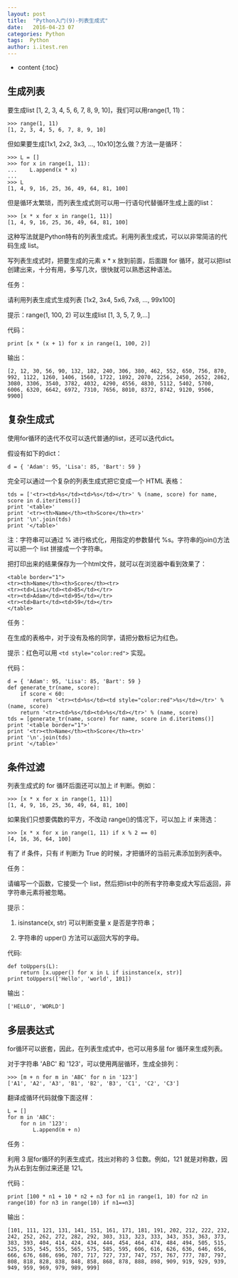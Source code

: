```yaml
---
layout: post
title:  "Python入门(9)-列表生成式"
date:   2016-04-23 07
categories: Python
tags:  Python
author: i.itest.ren
---
```


* content
{:toc}







## 生成列表 ##

要生成list [1, 2, 3, 4, 5, 6, 7, 8, 9, 10]，我们可以用range(1, 11)：

	>>> range(1, 11)
	[1, 2, 3, 4, 5, 6, 7, 8, 9, 10]

但如果要生成[1x1, 2x2, 3x3, ..., 10x10]怎么做？方法一是循环：

	>>> L = []
	>>> for x in range(1, 11):
	...    L.append(x * x)
	... 
	>>> L
	[1, 4, 9, 16, 25, 36, 49, 64, 81, 100]

但是循环太繁琐，而列表生成式则可以用一行语句代替循环生成上面的list：

	>>> [x * x for x in range(1, 11)]
	[1, 4, 9, 16, 25, 36, 49, 64, 81, 100]

这种写法就是Python特有的列表生成式。利用列表生成式，可以以非常简洁的代码生成 list。

写列表生成式时，把要生成的元素 x * x 放到前面，后面跟 for 循环，就可以把list创建出来，十分有用，多写几次，很快就可以熟悉这种语法。

任务：

请利用列表生成式生成列表 [1x2, 3x4, 5x6, 7x8, ..., 99x100]

提示：range(1, 100, 2) 可以生成list [1, 3, 5, 7, 9,...]

代码：

	print [x * (x + 1) for x in range(1, 100, 2)]

输出：

	[2, 12, 30, 56, 90, 132, 182, 240, 306, 380, 462, 552, 650, 756, 870, 992, 1122, 1260, 1406, 1560, 1722, 1892, 2070, 2256, 2450, 2652, 2862, 3080, 3306, 3540, 3782, 4032, 4290, 4556, 4830, 5112, 5402, 5700, 6006, 6320, 6642, 6972, 7310, 7656, 8010, 8372, 8742, 9120, 9506, 9900]

## 复杂生成式 ##

使用for循环的迭代不仅可以迭代普通的list，还可以迭代dict。

假设有如下的dict：

	d = { 'Adam': 95, 'Lisa': 85, 'Bart': 59 }

完全可以通过一个复杂的列表生成式把它变成一个 HTML 表格：

	tds = ['<tr><td>%s</td><td>%s</td></tr>' % (name, score) for name, score in d.iteritems()]
	print '<table>'
	print '<tr><th>Name</th><th>Score</th><tr>'
	print '\n'.join(tds)
	print '</table>'

注：字符串可以通过 % 进行格式化，用指定的参数替代 %s。字符串的join()方法可以把一个 list 拼接成一个字符串。

把打印出来的结果保存为一个html文件，就可以在浏览器中看到效果了：

	<table border="1">
	<tr><th>Name</th><th>Score</th><tr>
	<tr><td>Lisa</td><td>85</td></tr>
	<tr><td>Adam</td><td>95</td></tr>
	<tr><td>Bart</td><td>59</td></tr>
	</table>

任务：

在生成的表格中，对于没有及格的同学，请把分数标记为红色。

提示：红色可以用 `<td style="color:red">` 实现。

代码：

	d = { 'Adam': 95, 'Lisa': 85, 'Bart': 59 }
	def generate_tr(name, score):
	    if score < 60:
	        return '<tr><td>%s</td><td style="color:red">%s</td></tr>' % (name, score)
	    return '<tr><td>%s</td><td>%s</td></tr>' % (name, score)
	tds = [generate_tr(name, score) for name, score in d.iteritems()]
	print '<table border="1">'
	print '<tr><th>Name</th><th>Score</th><tr>'
	print '\n'.join(tds)
	print '</table>'

## 条件过滤 ##

列表生成式的 for 循环后面还可以加上 if 判断。例如：

	>>> [x * x for x in range(1, 11)]
	[1, 4, 9, 16, 25, 36, 49, 64, 81, 100]

如果我们只想要偶数的平方，不改动 range()的情况下，可以加上 if 来筛选：

	>>> [x * x for x in range(1, 11) if x % 2 == 0]
	[4, 16, 36, 64, 100]

有了 if 条件，只有 if 判断为 True 的时候，才把循环的当前元素添加到列表中。

任务：

请编写一个函数，它接受一个 list，然后把list中的所有字符串变成大写后返回，非字符串元素将被忽略。

提示：

1. isinstance(x, str) 可以判断变量 x 是否是字符串；

2. 字符串的 upper() 方法可以返回大写的字母。

代码:

	def toUppers(L):
	    return [x.upper() for x in L if isinstance(x, str)]
	print toUppers(['Hello', 'world', 101])

输出：

	['HELLO', 'WORLD']

## 多层表达式 ##

for循环可以嵌套，因此，在列表生成式中，也可以用多层 for 循环来生成列表。

对于字符串 'ABC' 和 '123'，可以使用两层循环，生成全排列：

	>>> [m + n for m in 'ABC' for n in '123']
	['A1', 'A2', 'A3', 'B1', 'B2', 'B3', 'C1', 'C2', 'C3']

翻译成循环代码就像下面这样：

	L = []
	for m in 'ABC':
	    for n in '123':
	        L.append(m + n)

任务：

利用 3 层for循环的列表生成式，找出对称的 3 位数。例如，121 就是对称数，因为从右到左倒过来还是 121。

代码：

	print [100 * n1 + 10 * n2 + n3 for n1 in range(1, 10) for n2 in range(10) for n3 in range(10) if n1==n3]

输出：

	[101, 111, 121, 131, 141, 151, 161, 171, 181, 191, 202, 212, 222, 232, 242, 252, 262, 272, 282, 292, 303, 313, 323, 333, 343, 353, 363, 373, 383, 393, 404, 414, 424, 434, 444, 454, 464, 474, 484, 494, 505, 515, 525, 535, 545, 555, 565, 575, 585, 595, 606, 616, 626, 636, 646, 656, 666, 676, 686, 696, 707, 717, 727, 737, 747, 757, 767, 777, 787, 797, 808, 818, 828, 838, 848, 858, 868, 878, 888, 898, 909, 919, 929, 939, 949, 959, 969, 979, 989, 999]

